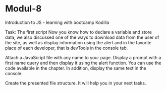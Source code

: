 # Modul-8
Introduction to JS - learning with bootcamp Kodilla

Task: The first script
Now you know how to declare a variable and store data, we also discussed one of the ways to download data from the user of the site, as well as display information using the alert and in the favorite place of each developer, that is devTools in the console tab.

Attach a JavaScript file with any name to your page. Display a prompt with a first name query and then display it using the alert function. You can use the code available in the chapter. In addition, display the same text in the console.

Create the presented file structure. It will help you in your next tasks.

